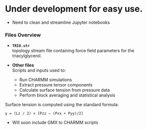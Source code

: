 # Under development for easy use. 
* Need to clean and streamline Jupyter notebooks
  

###  Files Overview

- **`TRIO.str`**  
  topology stream file containing force field parameters for the triacylglycerol.

- **Other files**  
  Scripts and inputs used to:
  - Run CHARMM simulations  
  - Extract pressure tensor components  
  - Calculate surface tension from pressure data  
  - Perform block averaging and statistical analysis

Surface tension is computed using the standard formula:

`γ = (Lz / 2) × [Pzz − (Pxx + Pyy)/2]`

* Will soon include GMX to CHARMM scripts
